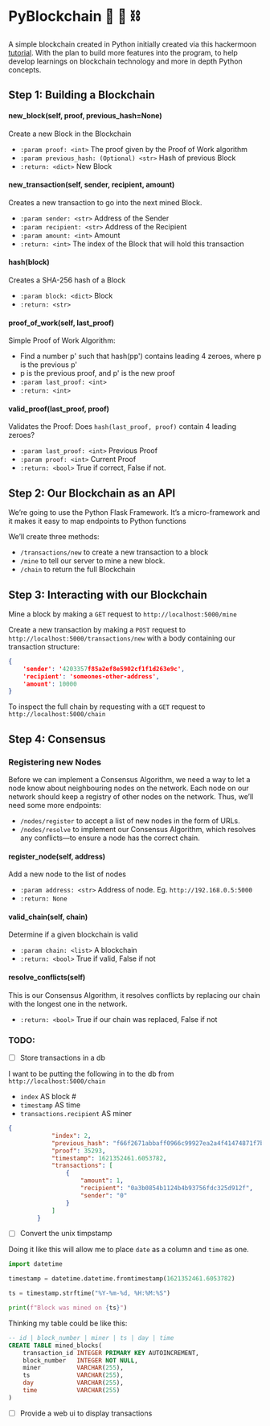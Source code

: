 # PyBlockchain 🐍 🧱 ⛓

A simple blockchain created in Python initially created via this hackermoon [tutorial](https://hackernoon.com/learn-blockchains-by-building-one-117428612f46). With the plan to build more features into the program, to help develop learnings on blockchain technology and more in depth Python concepts.

## Step 1: Building a Blockchain

#### new_block(self, proof, previous_hash=None)

Create a new Block in the Blockchain
- `:param proof: <int>` The proof given by the Proof of Work algorithm
- `:param previous_hash: (Optional) <str>` Hash of previous Block
- `:return: <dict>` New Block

#### new_transaction(self, sender, recipient, amount)
Creates a new transaction to go into the next mined Block.
- `:param sender: <str>` Address of the Sender
- `:param recipient: <str>` Address of the Recipient
- `:param amount: <int>` Amount
- `:return: <int>` The index of the Block that will hold this transaction

#### hash(block)

Creates a SHA-256 hash of a Block
- `:param block: <dict>` Block
- `:return: <str>`

#### proof_of_work(self, last_proof)
Simple Proof of Work Algorithm:
- Find a number p' such that hash(pp') contains leading 4 zeroes, where p is the previous p'
- p is the previous proof, and p' is the new proof
- `:param last_proof: <int>`
- `:return: <int>`

#### valid_proof(last_proof, proof)
Validates the Proof: Does `hash(last_proof, proof)` contain 4 leading zeroes?

- `:param last_proof: <int>` Previous Proof
- `:param proof: <int>` Current Proof
- `:return: <bool>` True if correct, False if not.

## Step 2: Our Blockchain as an API

We’re going to use the Python Flask Framework. It’s a micro-framework and it makes it easy to map endpoints to Python functions

We’ll create three methods:
- `/transactions/new` to create a new transaction to a block
- `/mine` to tell our server to mine a new block.
- `/chain` to return the full Blockchain

## Step 3: Interacting with our Blockchain

Mine a block by making a `GET` request to `http://localhost:5000/mine`

Create a new transaction by making a `POST` request to `http://localhost:5000/transactions/new` with a body containing our transaction structure:

```json
{
    'sender': '4203357f85a2ef8e5902cf1f1d263e9c',
    'recipient': 'someones-other-address',
    'amount': 10000
}
```

To inspect the full chain by requesting with a `GET` request to `http://localhost:5000/chain`

## Step 4: Consensus

### Registering new Nodes

Before we can implement a Consensus Algorithm, we need a way to let a node know about neighbouring nodes on the network. Each node on our network should keep a registry of other nodes on the network. Thus, we’ll need some more endpoints:

- `/nodes/register` to accept a list of new nodes in the form of URLs.
- `/nodes/resolve` to implement our Consensus Algorithm, which resolves any conflicts—to ensure a node has the correct chain.


#### register_node(self, address)
Add a new node to the list of nodes
- `:param address: <str>` Address of node. Eg. `http://192.168.0.5:5000`
- `:return: None`

#### valid_chain(self, chain)

Determine if a given blockchain is valid
- `:param chain: <list>` A blockchain
- `:return: <bool>` True if valid, False if not

#### resolve_conflicts(self)
This is our Consensus Algorithm, it resolves conflicts by replacing our chain with the longest one in the network.
- `:return: <bool>` True if our chain was replaced, False if not

### TODO: 

- [ ] Store transactions in a db 

I want to be putting the following in to the db from `http://localhost:5000/chain`

- `index` AS block #
- `timestamp` AS time
- `transactions.recipient` AS miner

```json
{
            "index": 2,
            "previous_hash": "f66f2671abbaff0966c99927ea2a4f41474871f7b093b0fe35ffac08fba3285a",
            "proof": 35293,
            "timestamp": 1621352461.6053782,
            "transactions": [
                {
                    "amount": 1,
                    "recipient": "0a3b0854b1124b4b93756fdc325d912f",
                    "sender": "0"
                }
            ]
        }
```

- [ ] Convert the unix timpstamp

Doing it like this will allow me to place `date` as a column and `time` as one.

```python
import datetime

timestamp = datetime.datetime.fromtimestamp(1621352461.6053782)

ts = timestamp.strftime("%Y-%m-%d, %H:%M:%S")

print(f"Block was mined on {ts}")
```

Thinking my table could be like this:
```sql
-- id | block_number | miner | ts | day | time
CREATE TABLE mined_blocks(
    transaction_id INTEGER PRIMARY KEY AUTOINCREMENT,
    block_number   INTEGER NOT NULL,
    miner          VARCHAR(255),
    ts             VARCHAR(255),
    day            VARCHAR(255),
    time           VARCHAR(255)
)
```
- [ ] Provide a web ui to display transactions
